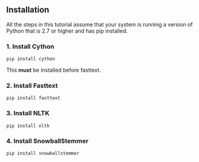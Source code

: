 ## Installation

All the steps in this tutorial assume that your system is running a version of Python that is 2.7 or higher and has pip installed. 

### 1. Install Cython
```
pip install cython
```
This **must** be installed before fasttext.

### 2. Install Fasttext
```
pip install fasttext
```
### 3. Install NLTK
```
pip install nltk
```
### 4. Install SnowballStemmer
```
pip install snowballstemmer
```
